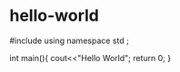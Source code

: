 # hello-world
#include <iostream>
using namespace std ;

int main(){
  cout<<"Hello World";
  return 0;
}
